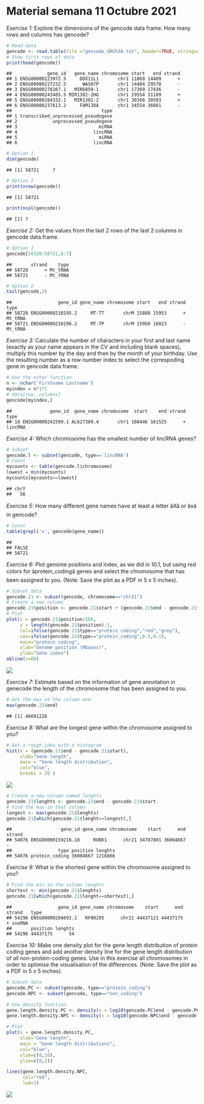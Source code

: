 Material semana 11 Octubre 2021
================

*Exercise 1:* Explore the dimensions of the gencode data frame. How many
rows and columns has gencode?

``` r
# Read data
gencode <- read.table(file ="gencode_GRCh38.txt", header=TRUE, stringsAsFactors = FALSE)
# Show first rows of data
print(head(gencode))
```

    ##             gene_id   gene_name chromosome start   end strand
    ## 1 ENSG00000223972.5     DDX11L1       chr1 11869 14409      +
    ## 2 ENSG00000227232.5      WASH7P       chr1 14404 29570      -
    ## 3 ENSG00000278267.1   MIR6859-1       chr1 17369 17436      -
    ## 4 ENSG00000243485.5 MIR1302-2HG       chr1 29554 31109      +
    ## 5 ENSG00000284332.1   MIR1302-2       chr1 30366 30503      +
    ## 6 ENSG00000237613.2     FAM138A       chr1 34554 36081      -
    ##                                 type
    ## 1 transcribed_unprocessed_pseudogene
    ## 2             unprocessed_pseudogene
    ## 3                              miRNA
    ## 4                            lincRNA
    ## 5                              miRNA
    ## 6                            lincRNA

``` r
# Option 1
dim(gencode)
```

    ## [1] 58721     7

``` r
# Option 2
print(nrow(gencode))
```

    ## [1] 58721

``` r
print(ncol(gencode))
```

    ## [1] 7

*Exercise 2:* Get the values from the last 2 rows of the last 2 columns
in gencode data.frame.

``` r
# Option 1
gencode[58720:58721,6:7]
```

    ##       strand    type
    ## 58720      + Mt_tRNA
    ## 58721      - Mt_tRNA

``` r
# Option 2
tail(gencode,2)
```

    ##                 gene_id gene_name chromosome start   end strand    type
    ## 58720 ENSG00000210195.2     MT-TT       chrM 15888 15953      + Mt_tRNA
    ## 58721 ENSG00000210196.2     MT-TP       chrM 15956 16023      - Mt_tRNA

*Exercise 3:* Calculate the number of characters in your first and last
name (exactly as your name appears in the CV and including blank
spaces), multiply this number by the day and then by the month of your
birthday. Use the resulting number as a row number index to select the
correspoding gene in gencode data frame.

``` r
# Use the nchar function
n <- nchar('Firstname Lastname')
myindex = n*1*1
# data[row, columns]
gencode[myindex,]
```

    ##              gene_id  gene_name chromosome  start    end strand    type
    ## 18 ENSG00000241599.1 AL627309.4       chr1 160446 161525      + lincRNA

*Exercise 4:* Which chromosome has the smallest number of lincRNA genes?

``` r
# Subset
gencode.l <- subset(gencode, type=='lincRNA')
# Count
mycounts <- table(gencode.l$chromosome)
lowest = min(mycounts)
mycounts[mycounts==lowest]
```

    ## chrY 
    ##   56

*Exercise 5:* How many different gene names have at least a letter âXâ
or âxâ in gencode?

``` r
# Count
table(grepl('x', gencode$gene_name))
```

    ## 
    ## FALSE 
    ## 58721

*Exercise 6:* Plot genome positions and index, as we did in 10.1, but
using red colors for âprotein_codingâ genes and select the chromosome
that has been assigned to you. (Note: Save the plot as a PDF in 5 x 5
inches).

``` r
# Subset data
gencode.21 <- subset(gencode, chromosome=="chr21")
# Create a new column
gencode.21$position <- gencode.21$start + (gencode.21$end - gencode.21$start)
# Plot
plot(x = gencode.21$position/1E6,
     y = length(gencode.21$position):1,
     col=ifelse(gencode.21$type=="protein_coding","red","grey"),
     cex=ifelse(gencode.21$type=="protein_coding",0.5,0.1),
     main="protein coding",
     xlab="Genome position (Mbases)",
     ylab="Gene index")
abline(v=60)
```

![](S1_Homework_R_Intro_files/figure-gfm/unnamed-chunk-9-1.png)<!-- -->

*Exercise 7:* Estimate based on the information of gene annotation in
genecode the length of the chromosome that has been assigned to you.

``` r
# Get the max ot the column end
max(gencode.21$end)
```

    ## [1] 46691226

*Exercise 8:* What are the longest gene within the chromosome assigned
to you?

``` r
# Get a rough idea with a histogram
hist(x = (gencode.21$end - gencode.21$start),
     xlab="Gene length",
     main = "Gene length distribution",
     col="blue",
     breaks = 20 )
```

![](S1_Homework_R_Intro_files/figure-gfm/unnamed-chunk-11-1.png)<!-- -->

``` r
# Create a new column named lenghts
gencode.21$lenghts <- gencode.21$end - gencode.21$start
# Find the max in that column
longest <- max(gencode.21$lenghts)
gencode.21[which(gencode.21$lenght==longest),]
```

    ##                  gene_id gene_name chromosome    start      end strand
    ## 54076 ENSG00000159216.18     RUNX1      chr21 34787801 36004667      -
    ##                 type position lenghts
    ## 54076 protein_coding 36004667 1216866

*Exercise 9:* What is the shortest gene within the chromosome assigned
to you?

``` r
# Find the min in the column lenghts
shortest <- min(gencode.21$lenghts)
gencode.21[which(gencode.21$lenght==shortest),]
```

    ##                 gene_id gene_name chromosome    start      end strand   type
    ## 54296 ENSG00000266692.1   RF00285      chr21 44437121 44437175      + snoRNA
    ##       position lenghts
    ## 54296 44437175      54

*Exercise 10:* Make one density plot for the gene length distribution of
protein coding genes and add another density line for the gene length
distribution of all non-protein-coding genes. Use in this exercise all
chromosomes in order to optimise the visualisation of the differences.
(Note: Save the plot as a PDF in 5 x 5 inches).

``` r
# Subset data
gencode.PC <- subset(gencode, type=="protein_coding")
gencode.NPC <- subset(gencode, type=="non_coding")

# Use density function
gene.length.density.PC <- density(x = log10(gencode.PC$end - gencode.PC$start) , bw = 0.1)
gene.length.density.NPC <- density(x = log10(gencode.NPC$end - gencode.NPC$start) , bw = 0.1)

# Plot
plot(x = gene.length.density.PC,
     xlab="Gene length",
     main = "Gene length distributions",
     col="blue",
     xlim=c(0,10),
     ylim=c(0,2))

lines(gene.length.density.NPC,
      col="red",
      lwd=3)
```

![](S1_Homework_R_Intro_files/figure-gfm/unnamed-chunk-14-1.png)<!-- -->
